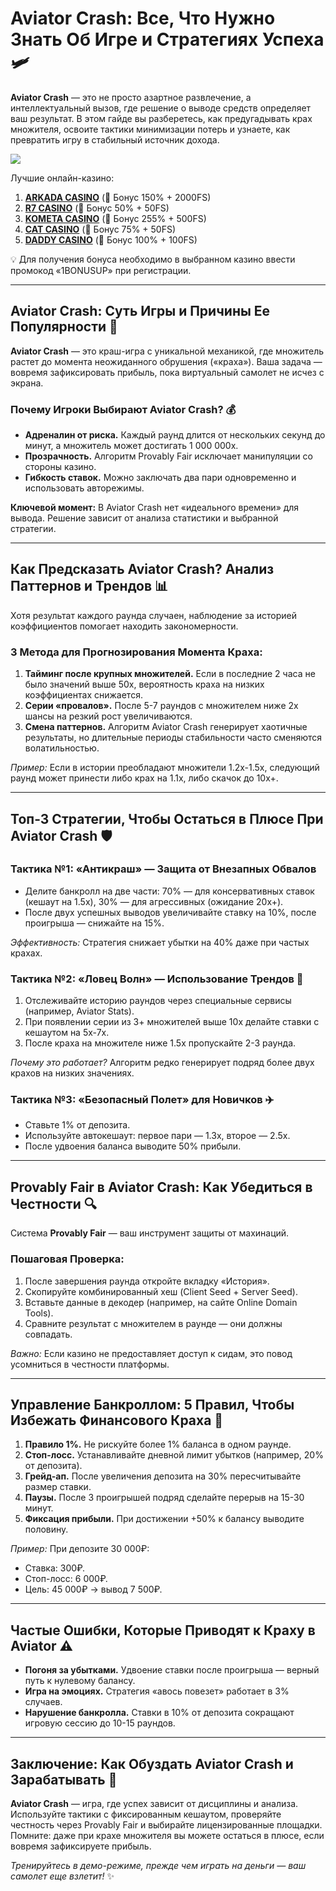 # Aviator Crash: Все, Что Нужно Знать Об Игре и Стратегиях Успеха 🛩️  

**Aviator Crash** — это не просто азартное развлечение, а интеллектуальный вызов, где решение о выводе средств определяет ваш результат. В этом гайде вы разберетесь, как предугадывать крах множителя, освоите тактики минимизации потерь и узнаете, как превратить игру в стабильный источник дохода.  

[![](https://i.ibb.co/DPMjQDXT/aviator-creo.jpg)](https://clck.ru/3Hr27o)

Лучшие онлайн-казино:

1. **[ARKADA CASINO](https://clck.ru/3Hr27o "ARKADA CASINO")** (🎁 Бонус 150% + 2000FS)
2. **[R7 CASINO](https://clck.ru/3HsT58 "R7 CASINO")** (🎁 Бонус 50% + 50FS)
3. **[KOMETA CASINO](https://clck.ru/3JHf2X "KOMETA CASINO")** (🎁 Бонус 255% + 500FS)
4. **[CAT CASINO](https://clck.ru/3HsTGi "CAT CASINO")** (🎁 Бонус 75% + 50FS)
5. **[DADDY CASINO](https://clck.ru/3HsTSj "DADDY CASINO")** (🎁 Бонус 100% + 100FS)

💡 Для получения бонуса необходимо в выбранном казино ввести промокод «1BONUSUP» при регистрации.

---

## Aviator Crash: Суть Игры и Причины Ее Популярности 🎯  

**Aviator Crash** — это краш-игра с уникальной механикой, где множитель растет до момента неожиданного обрушения («краха»). Ваша задача — вовремя зафиксировать прибыль, пока виртуальный самолет не исчез с экрана.  

### Почему Игроки Выбирают Aviator Crash? 💰  
- **Адреналин от риска.** Каждый раунд длится от нескольких секунд до минут, а множитель может достигать 1 000 000x.  
- **Прозрачность.** Алгоритм Provably Fair исключает манипуляции со стороны казино.  
- **Гибкость ставок.** Можно заключать два пари одновременно и использовать авторежимы.  

**Ключевой момент:** В Aviator Crash нет «идеального времени» для вывода. Решение зависит от анализа статистики и выбранной стратегии.  

---

## Как Предсказать Aviator Crash? Анализ Паттернов и Трендов 📊  

Хотя результат каждого раунда случаен, наблюдение за историей коэффициентов помогает находить закономерности.  

### 3 Метода для Прогнозирования Момента Краха:  
1. **Тайминг после крупных множителей.** Если в последние 2 часа не было значений выше 50x, вероятность краха на низких коэффициентах снижается.  
2. **Серии «провалов».** После 5-7 раундов с множителем ниже 2x шансы на резкий рост увеличиваются.  
3. **Смена паттернов.** Алгоритм Aviator Crash генерирует хаотичные результаты, но длительные периоды стабильности часто сменяются волатильностью.  

*Пример:* Если в истории преобладают множители 1.2x-1.5x, следующий раунд может принести либо крах на 1.1x, либо скачок до 10x+.  

---

## Топ-3 Стратегии, Чтобы Остаться в Плюсе При Aviator Crash 🛡️  

### Тактика №1: «Антикраш» — Защита от Внезапных Обвалов  
- Делите банкролл на две части: 70% — для консервативных ставок (кешаут на 1.5x), 30% — для агрессивных (ожидание 20x+).  
- После двух успешных выводов увеличивайте ставку на 10%, после проигрыша — снижайте на 15%.  

*Эффективность:* Стратегия снижает убытки на 40% даже при частых крахах.  

### Тактика №2: «Ловец Волн» — Использование Трендов 🌊  
1. Отслеживайте историю раундов через специальные сервисы (например, Aviator Stats).  
2. При появлении серии из 3+ множителей выше 10x делайте ставки с кешаутом на 5x-7x.  
3. После краха на множителе ниже 1.5x пропускайте 2-3 раунда.  

*Почему это работает?* Алгоритм редко генерирует подряд более двух крахов на низких значениях.  

### Тактика №3: «Безопасный Полет» для Новичков ✈️  
- Ставьте 1% от депозита.  
- Используйте автокешаут: первое пари — 1.3x, второе — 2.5x.  
- После удвоения баланса выводите 50% прибыли.  

---

## Provably Fair в Aviator Crash: Как Убедиться в Честности 🔍  

Система **Provably Fair** — ваш инструмент защиты от махинаций.  

### Пошаговая Проверка:  
1. После завершения раунда откройте вкладку «История».  
2. Скопируйте комбинированный хеш (Client Seed + Server Seed).  
3. Вставьте данные в декодер (например, на сайте Online Domain Tools).  
4. Сравните результат с множителем в раунде — они должны совпадать.  

*Важно:* Если казино не предоставляет доступ к сидам, это повод усомниться в честности платформы.  

---

## Управление Банкроллом: 5 Правил, Чтобы Избежать Финансового Краха 💸  

1. **Правило 1%.** Не рискуйте более 1% баланса в одном раунде.  
2. **Стоп-лосс.** Устанавливайте дневной лимит убытков (например, 20% от депозита).  
3. **Грейд-ап.** После увеличения депозита на 30% пересчитывайте размер ставки.  
4. **Паузы.** После 3 проигрышей подряд сделайте перерыв на 15-30 минут.  
5. **Фиксация прибыли.** При достижении +50% к балансу выводите половину.  

*Пример:* При депозите 30 000₽:  
- Ставка: 300₽.  
- Стоп-лосс: 6 000₽.  
- Цель: 45 000₽ → вывод 7 500₽.  

---

## Частые Ошибки, Которые Приводят к Краху в Aviator ⚠️  

- **Погоня за убытками.** Удвоение ставки после проигрыша — верный путь к нулевому балансу.  
- **Игра на эмоциях.** Стратегия «авось повезет» работает в 3% случаев.  
- **Нарушение банкролла.** Ставки в 10% от депозита сокращают игровую сессию до 10-15 раундов.  

---

## Заключение: Как Обуздать Aviator Crash и Зарабатывать 🚀  

**Aviator Crash** — игра, где успех зависит от дисциплины и анализа. Используйте тактики с фиксированным кешаутом, проверяйте честность через Provably Fair и выбирайте лицензированные площадки. Помните: даже при крахе множителя вы можете остаться в плюсе, если вовремя зафиксируете прибыль.  

*Тренируйтесь в демо-режиме, прежде чем играть на деньги — ваш самолет еще взлетит!* ✨  
